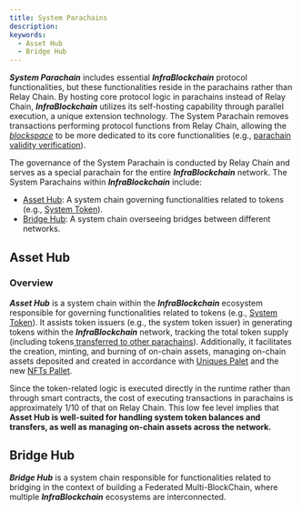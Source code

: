 ```yaml
---
title: System Parachains
description: 
keywords:
  - Asset Hub
  - Bridge Hub
--- 
```


***System Parachain*** includes essential ***InfraBlockchain*** protocol functionalities, but these functionalities reside in the parachains rather than Relay Chain. By hosting core protocol logic in parachains instead of Relay Chain, ***InfraBlockchain*** utilizes its self-hosting capability through parallel execution, a unique extension technology. The System Parachain removes transactions performing protocol functions from Relay Chain, allowing the [*blockspace*](../architecture.md#block-space) to be more dedicated to its core functionalities (e.g., [parachain validity verification](../architecture.md#parachain-state-transition)).

The governance of the System Parachain is conducted by Relay Chain and serves as a special parachain for the entire ***InfraBlockchain*** network. The System Parachains within ***InfraBlockchain*** include:

- [Asset Hub](#asset-hub): A system chain governing functionalities related to tokens (e.g., [System Token](../../protocol/system-token.md)).
- [Bridge Hub](#bridge-hub): A system chain overseeing bridges between different networks.

## Asset Hub

### Overview

***Asset Hub*** is a system chain within the ***InfraBlockchain*** ecosystem responsible for governing functionalities related to tokens (e.g., [System Token](../../protocol/system-token.md)). It assists token issuers (e.g., the system token issuer) in generating tokens within the ***InfraBlockchain*** network, tracking the total token supply (including tokens[ transferred to other parachains](../../../tutorials/build/transfer-assets-with-xcm.md)). Additionally, it facilitates the creation, minting, and burning of on-chain assets, managing on-chain assets deposited and created in accordance with [Uniques Palet](https://github.com/InfraBlockchain/infrablockspace-sdk/tree/822bc6c9706774a98122eb432f412b871a98a4bd/substrate/frame/uniques) and the new [NFTs Pallet](https://github.com/InfraBlockchain/infrablockspace-sdk/tree/822bc6c9706774a98122eb432f412b871a98a4bd/substrate/frame/nfts).

Since the token-related logic is executed directly in the runtime rather than through smart contracts, the cost of executing transactions in parachains is approximately 1/10 of that on Relay Chain. This low fee level implies that **Asset Hub is well-suited for handling system token balances and transfers, as well as managing on-chain assets across the network.**

## Bridge Hub

***Bridge Hub*** is a system chain responsible for functionalities related to bridging in the context of building a Federated Multi-BlockChain, where multiple ***InfraBlockchain*** ecosystems are interconnected.
